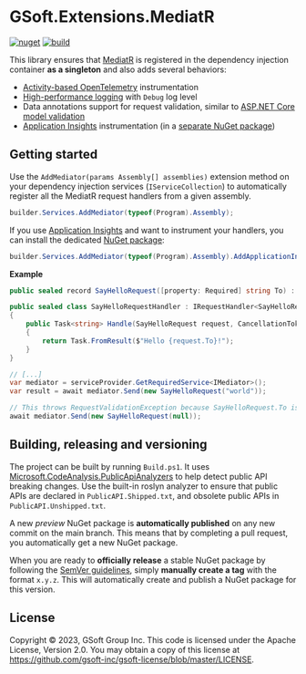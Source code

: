 # GSoft.Extensions.MediatR

[![nuget](https://img.shields.io/nuget/v/GSoft.Extensions.MediatR.svg?logo=nuget)](https://www.nuget.org/packages/GSoft.Extensions.MediatR/)
[![build](https://img.shields.io/github/actions/workflow/status/gsoft-inc/gsoft-extensions-mediatr/publish.yml?logo=github&branch=main)](https://github.com/gsoft-inc/gsoft-extensions-mediatr/actions/workflows/publish.yml)

This library ensures that [MediatR](https://github.com/jbogard/MediatR) is registered in the dependency injection container **as a singleton** and also adds several behaviors:

* [Activity-based OpenTelemetry](https://learn.microsoft.com/en-us/dotnet/core/diagnostics/distributed-tracing-instrumentation-walkthroughs) instrumentation
* [High-performance logging](https://learn.microsoft.com/en-us/dotnet/core/extensions/logger-message-generator) with `Debug` log level
* Data annotations support for request validation, similar to [ASP.NET Core model validation](https://learn.microsoft.com/en-us/aspnet/core/mvc/models/validation)
* [Application Insights](https://learn.microsoft.com/en-us/azure/azure-monitor/app/app-insights-overview?tabs=net) instrumentation (in a [separate NuGet package](https://www.nuget.org/packages/GSoft.Extensions.MediatR.ApplicationInsights/))


## Getting started

Use the `AddMediator(params Assembly[] assemblies)` extension method on your dependency injection services (`IServiceCollection`) to automatically register all the MediatR request handlers from a given assembly.

```csharp
builder.Services.AddMediator(typeof(Program).Assembly);
```

If you use [Application Insights](https://learn.microsoft.com/en-us/azure/azure-monitor/app/app-insights-overview?tabs=net) and want to instrument your handlers, you can install the dedicated [NuGet package](https://www.nuget.org/packages/GSoft.Extensions.MediatR.ApplicationInsights/):

```csharp
builder.Services.AddMediator(typeof(Program).Assembly).AddApplicationInsights();
```

**Example**

```csharp
public sealed record SayHelloRequest([property: Required] string To) : IRequest<string>;

public sealed class SayHelloRequestHandler : IRequestHandler<SayHelloRequest, string>
{
    public Task<string> Handle(SayHelloRequest request, CancellationToken cancellationToken)
    {
        return Task.FromResult($"Hello {request.To}!");
    }
}

// [...]
var mediator = serviceProvider.GetRequiredService<IMediator>();
var result = await mediator.Send(new SayHelloRequest("world"));

// This throws RequestValidationException because SayHelloRequest.To is marked as required
await mediator.Send(new SayHelloRequest(null));
```


## Building, releasing and versioning

The project can be built by running `Build.ps1`. It uses [Microsoft.CodeAnalysis.PublicApiAnalyzers](https://github.com/dotnet/roslyn-analyzers/blob/main/src/PublicApiAnalyzers/PublicApiAnalyzers.Help.md) to help detect public API breaking changes. Use the built-in roslyn analyzer to ensure that public APIs are declared in `PublicAPI.Shipped.txt`, and obsolete public APIs in `PublicAPI.Unshipped.txt`.

A new *preview* NuGet package is **automatically published** on any new commit on the main branch. This means that by completing a pull request, you automatically get a new NuGet package.

When you are ready to **officially release** a stable NuGet package by following the [SemVer guidelines](https://semver.org/), simply **manually create a tag** with the format `x.y.z`. This will automatically create and publish a NuGet package for this version.


## License

Copyright © 2023, GSoft Group Inc. This code is licensed under the Apache License, Version 2.0. You may obtain a copy of this license at https://github.com/gsoft-inc/gsoft-license/blob/master/LICENSE.
